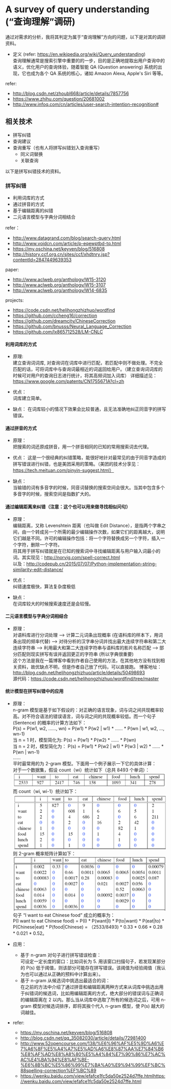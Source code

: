 # A survey of query understanding (“查询理解”调研)

通过对需求的分析，我将其判定为属于“查询理解”方向的问题，以下是对其的调研资料。

- 定义 (refer: https://en.wikipedia.org/wiki/Query_understanding)  
    查询理解通常是搜索引擎中重要的的一步，目的是正确地提取出用户查询中的语义，优化用户的查询体验，随着智能 QA (Question answering) 系统的出现，它也成为各个 QA 系统的核心，诸如 Amazon Alexa, Apple's Siri 等等。

refer:
- http://blog.csdn.net/zhoubl668/article/details/7857756
- https://www.zhihu.com/question/20681002
- http://www.infoq.com/cn/articles/user-search-intention-recognition#


## 相关技术
- 拼写纠错
- 查询建议
- 查询重写（也有人将拼写纠错划入查询重写）
    - 同义词替换
    - 关联查询

以下是拼写纠错技术的资料。

### 拼写纠错

- 利用词库的方式
- 通过拼音的方式
- 基于编辑距离的纠错
- 二元语言模型与字典分词相结合

refer：
- http://www.datagrand.com/blog/search-query.html
- http://www.voidcn.com/article/p-eqewptbd-tq.html
- https://my.oschina.net/keyven/blog/516808
- http://history.ccf.org.cn/sites/ccf/xhdtnry.jsp?contentId=2847449639353

paper:
- http://www.aclweb.org/anthology/W15-3120
- http://www.aclweb.org/anthology/W15-3107
- http://www.aclweb.org/anthology/W14-6835

projects:
- https://code.csdn.net/helihongzhizhuo/wordfind
- https://github.com/ccheng16/correction
- https://github.com/dreamcity/ChineseCorrection
- https://github.com/bnusss/Neural_Language_Correction
- https://github.com/lx865712528/LM-CNLC

#### 利用词库的方式
- 原理:  
建立查询词词库, 对查询词在词库中进行匹配，若匹配中则不做处理。不完全匹配的话，可将词库中与查询词最相近的词返回给用户。（建立查询词词库的时候可对用户的查询日志进行统计，将其高频词加入词库）
详细描述见： https://www.google.com/patents/CN1755671A?cl=zh

- 优点：  
词库建立简单。

- 缺点：
在词库较小的情况下效果会比较普通，且无法准确地纠正同音字的拼写错误。

#### 通过拼音的方式
- 原理：  
把搜索的词还原成拼音，用一个拼音相同的已知的常用搜索词去代理。

- 优点：
这是一个很经典的纠错策略，能很好地针对最常见的由于同音字造成的拼写错误进行纠错，也是美团采用的策略。（美团的技术分享见： https://tech.meituan.com/pinyin-suggest.html）
- 缺点：  
当输错的词有多音字的时候，同音词替换的搜索空间会很大。当其中包含多个多音字的时候，搜索空间是指数扩大的。

#### 通过编辑距离来纠错（注意：这个也可以用来做寻找相似问句）
- 原理：  
编辑距离，又称 Levenshtein 距离（也叫做 Edit Distance），是指两个字串之间，由一个转成另一个所需的最少编辑操作次数，如果它们的距离越大，说明它们越是不同。许可的编辑操作包括：将一个字符替换成另一个字符，插入一个字符，删除一个字符。  
将其用于拼写纠错就是在已知的搜索词中寻找编辑距离与用户输入词最小的词。其实现见：http://norvig.com/spell-correct.html  
以及：http://codepub.cn/2015/07/07/Python-implementation-string-similarity-edit-distance/

- 优点：  
纠错速度极快，算法复杂度极低

- 缺点：  
在词库较大的时候搜索速度还是会较慢。

#### 二元语言模型与字典分词相结合
- 原理：  
对语料库进行分词处理 —> 计算二元词条出现概率 (在语料库的样本下，用词条出现的频率代替) —> 对待分析的汉字串分词并找出最大连续字符串和第二大连续字符串 —> 利用最大和第二大连续字符串与语料库的影片名称匹配 —> 部分匹配则现实拼写有误并返回更正的字符串 (所以字典很重要)  
这个方法是我在一篇博客中看到作者自己使用的方法，在其他地方没有找到相关资料，故优缺点不明，但是作者自己放了代码，可以直接跑。
博客地址：http://blog.csdn.net/helihongzhizhuo/article/details/50498693  
源代码：https://code.csdn.net/helihongzhizhuo/wordfind/tree/master


#### 统计模型在拼写纠错中的应用
- 原理：  
n-gram 模型是基于如下假设的：对正确的语言现象，词与词之间共现概率较高。对不符合语法的错误语言，词与词之间的共现概率较低。而一个句子 (Sentence) 的概率的计算方法如下：  
P(s) = P(w1, w2, ......, wn) = P(w1) * P(w2 | w1) * ...... * P(wn | w1, w2, ..., wn-1)  
当 n = 1 时，模型简化为:
P(s) = P(w1) * P(w2) * ...... * P(wn)  
当 n = 2 时，模型简化为：
P(s) = P(w1) * P(w2 | w1) * P(w3 | w2) * ...... * P(wn | wn-1)  
......  
平时最常用的为 2-gram 模型。下面用一个例子展示一下它的具体计算：  
对于一个数据集，假设 count（wi）统计如下（总共 8493 个单词）：  
![word_num](./word_num.png)  
而 count（wi, wi-1）统计如下：  
![word_num](./word_num2.png)  
则 2-gram 概率矩阵计算如下：  
![word_fre](./word_fre.png)  
句子 “I want to eat Chinese food” 成立的概率为：  
P(I want to eat Chinese food) = P(I) * P(want|I) * P(to|want) * P(eat|to) * P(Chinese|eat) * P(food|Chinese)
 = （2533/8493) * 0.33 * 0.66 * 0.28 * 0.021 * 0.52。

- 应用：  
    - 基于 n-gram 对句子进行拼写错误检查：  
    可设定一定长度的窗口：比如词长为 5. 用该窗口扫描句子，若发现某部分的 P(s) 低于阈值，则该部分可能存在拼写错误。该阈值为经验阈值（我认为也可以通过从正确的预料中计算出来）。
    - 基于 n-gram 从候选词中挑选出最适合的词：  
    在之前的方法中介绍了通过拼音和编辑距离两种方式来从词库中挑选出用于纠错词的候选词，比如用编辑距离的方式，绝大部分的错误词与正确词的编辑距离在 2 以内。那么当从词库中选取了所有的候选词之后，可用 n-gram 模型对候选词排序，即将其挨个代入 n-gram 模型，使 P(s) 越大的词越佳。

- refer:  
    - https://my.oschina.net/keyven/blog/516808
    - http://blog.csdn.net/qq_35082030/article/details/72981400
    - http://www.52opencourse.com/138/%E6%96%AF%E5%9D%A6%E7%A6%8F%E5%A4%A7%E5%AD%A6%E8%87%AA%E7%84%B6%E8%AF%AD%E8%A8%80%E5%A4%84%E7%90%86%E7%AC%AC%E4%BA%94%E8%AF%BE-%E6%8B%BC%E5%86%99%E7%BA%A0%E9%94%99%EF%BC%88spelling-correction%EF%BC%89
    - https://wenku.baidu.com/view/efafce1fc5da50e2524d7ffe.htmlhttps://wenku.baidu.com/view/efafce1fc5da50e2524d7ffe.html


